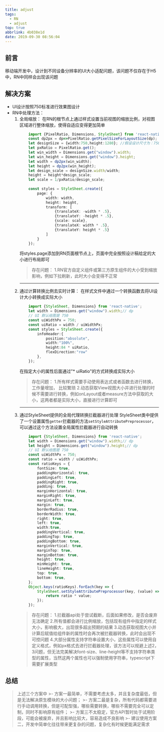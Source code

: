 ```yaml
---
title: adjust
tags:
  - RN
  - adjust
top: true
abbrlink: 4b038e1d
date: 2019-09-30 08:56:04
---
```

## 前言
移动端开发中，设计到不同设备分辨率的UI大小适配问题，该问题不仅存在于H5中，RN中同样会出现该问题

## 解决方案
- UI设计按照750标准进行效果图设计
- RN中处理方法：
    1. 全局缩放：
       在RN的根节点上通过样式设置当前视图的缩放比例，对视图区域进行整体缩放，使得自适应变得更加简单
       ```typescript
           import {PixelRatio, Dimensions, StyleSheet} from 'react-native';
           const dp2px = dp=>PixelRatio.getPixelSizeForLayoutSize(dp);
           let designSize = {width:750,height:1280}; //假设设计尺寸为：750*1280
           let pxRatio = PixelRatio.get();
           let win_width = Dimensions.get("window").width;
           let win_height = Dimensions.get("window").height;
           let width = dp2px(win_width);
           let height = dp2px(win_height);
           let design_scale = designSize.width/width;
           height = height*design_scale;
           let scale = 1/pxRatio/design_scale;
           
           const styles = StyleSheet.create({
               page: {
                   width: width,
                   height: height,
                   transform: [
                       {translateX: -width * .5},
                       {translateY: -height * .5},
                       {scale: scale}, 
                       {translateX: width * .5}, 
                       {translateY: height * .5}
                   ]
               }
           });
       ```
       将styles.page添加到RN页面根节点上，页面中完全按照设计稿给定的大小进行布局即可
       > 存在问题：
          > 1.RN官方自定义组件或第三方原生组件的大小受到缩放影响，例如下拉刷新，此时大小会变得不正常
       <hr>
    2. 通过计算转换比例去实时计算：
       在样式文件中通过一个转换函数去将UI设计大小转换成实际大小
       ```typescript
           import {StyleSheet, Dimensions} from 'react-native';
           let width = Dimensions.get("window").width;// dp
           // UI 默认给图是 750
           const uiWidthPx = 750;
           const uiRatio = width / uiWidthPx;
           const styles = StyleSheet.create({
               infoHeader:{
                   position:"absolute",
                   width:"100%",
                   height:84 * uiRatio,
                   flexDirection:"row"
               },
           });
       ```
       在指定大小的属性后面通过"* uiRatio"的方式转换成实际大小
       > 存在问题：
          > 1.所有样式需要手动使用表达式或者函数去进行转换，工作量增加， 比较繁琐
          > 2.动态获取View视图大小并进行处理的时候不需要进行转换，例如onLayout或者measure方法中获取的大小，这两者都是实际大小，直接进行计算即可
       <hr>
    3. 通过StyleSheet提供的全局代理转换拦截器进行处理
       StyleSheet类中提供了一个设置属性`getter`拦截器的方法`setStyleAttributePreprocessor`，可以通过这个方法设置全局属性拦截器进行自动转换
       ```typescript
           import {StyleSheet, Dimensions} from 'react-native';
           let width = Dimensions.get("window").width;// dp
           let height = Dimensions.get("window").height;// dp
           // UI 默认给图是 750
           const uiWidthPx = 750;
           const ratio = width / uiWidthPx;
           const ratioKeys = {
               fontSize: true,
               paddingHorizontal: true,
               paddingLeft: true,
               paddingRight: true,
               padding: true,
               marginHorizontal: true,
               marginRight: true,
               marginLeft: true,
               margin: true,
               borderRadius: true,
               borderWidth: true,
               right: true,
               left: true,
               width:true,
               paddingVertical: true,
               paddingTop: true,
               paddingBottom: true,
               marginVertical: true,
               marginTop: true,
               marginBottom: true,
               height: true,
               minHeight: true,
               lineHeight: true,
               top: true,
               bottom: true,
           };
           Object.keys(ratioKeys).forEach(key => {
               StyleSheet.setStyleAttributePreprocessor(key, (value) => {
                   return ratio * value;
               });
           });
       ```
       > 存在问题：
          > 1.拦截器api处于尝试截断，后面如果修改，是否会废弃无法确定
          > 2.所有值都会进行比例缩放，包括现有组件中指定的样式大小，影响极大，出现很多超出预期的结果
          > 3.动态获取视图大小并计算后赋值给组件新的属性时会再次被拦截器转换，此时会出现不可控问题
          > 4.大部分属性支持字符串设置大小，这些属性可以使用自定义格式，例如px格式去进行拦截器处理，该方法可以规避上述2，3问题，但无法完美解决font-size、line-height等不支持字符串类型的属性，当然这两个属性也可以强制使用字符串，typescript下需要扩展类型

## 总结
 >上述三个方案中
    >- 方案一最简单，不需要考虑太多，并且复杂度最低，但是无法解决原生模块的大小问题；
    >- 方案二最是复杂，所有代码都需要进行手动调用转换，但是可配型强，哪些需要转换，哪些不需要完全可以定制，同时不影响原有组件；
    >- 方案三不太稳定，官方API暂时处于试用阶段，可能会被废弃，并且影响比较大，容易造成不良影响
    >- 建议使用方案二，开发中简单化往往带来更复杂的问题，复杂化有时候更能满足需求
